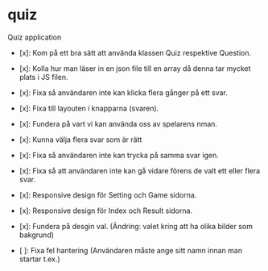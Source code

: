 # quiz
Quiz application


- [x]: Kom på ett bra sätt att använda klassen Quiz respektive Question.
- [x]: Kolla hur man läser in en json file till en array då denna tar mycket plats i JS filen. 
- [x]: Fixa så användaren inte kan klicka flera gånger på ett svar. 
- [x]: Fixa till layouten i knapparna (svaren). 
- [x]: Fundera på vart vi kan använda oss av spelarens nman. 
- [x]: Kunna välja flera svar som är rätt
- [x]: Fixa så användaren inte kan trycka på samma svar igen. 
- [x]: Fixa så att användaren inte kan gå vidare förens de valt ett eller flera svar. 


- [x]: Responsive design för Setting och Game sidorna.
- [x]: Responsive design för Index och Result sidorna.
- [x]: Fundera på desgin val. (Ändring: valet kring att ha olika bilder som bakgrund)
- [ ]: Fixa fel hantering (Användaren måste ange sitt namn innan man startar t.ex.)
